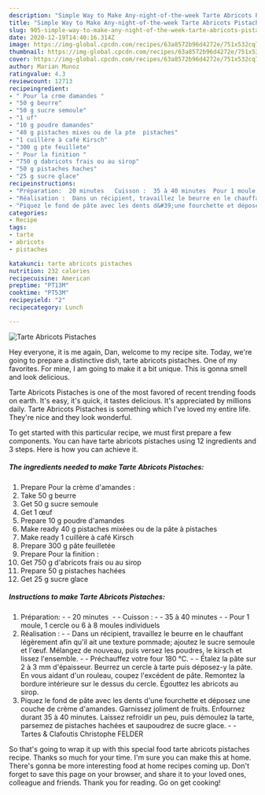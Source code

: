 ```yaml
---
description: "Simple Way to Make Any-night-of-the-week Tarte Abricots Pistaches"
title: "Simple Way to Make Any-night-of-the-week Tarte Abricots Pistaches"
slug: 905-simple-way-to-make-any-night-of-the-week-tarte-abricots-pistaches
date: 2020-12-19T14:40:16.314Z
image: https://img-global.cpcdn.com/recipes/63a8572b96d4272e/751x532cq70/tarte-abricots-pistaches-photo-principale-de-la-recette.jpg
thumbnail: https://img-global.cpcdn.com/recipes/63a8572b96d4272e/751x532cq70/tarte-abricots-pistaches-photo-principale-de-la-recette.jpg
cover: https://img-global.cpcdn.com/recipes/63a8572b96d4272e/751x532cq70/tarte-abricots-pistaches-photo-principale-de-la-recette.jpg
author: Marian Munoz
ratingvalue: 4.3
reviewcount: 12713
recipeingredient:
- " Pour la crme damandes "
- "50 g beurre"
- "50 g sucre semoule"
- "1 uf"
- "10 g poudre damandes"
- "40 g pistaches mixes ou de la pte  pistaches"
- "1 cuillère à café Kirsch"
- "300 g pte feuillete"
- " Pour la finition "
- "750 g dabricots frais ou au sirop"
- "50 g pistaches haches"
- "25 g sucre glace"
recipeinstructions:
- "Préparation:  20 minutes   Cuisson :  35 à 40 minutes  Pour 1 moule, 1 cercle ou 6 à 8 moules individuels"
- "Réalisation :  Dans un récipient, travaillez le beurre en le chauffant légèrement afin qu&#39;il ait une texture pommade; ajoutez le sucre semoule et l&#39;œuf. Mélangez de nouveau, puis versez les poudres, le kirsch et lissez l&#39;ensemble.  Préchauffez votre four 180 °C.  Étalez la pâte sur 2 à 3 mm d&#39;épaisseur. Beurrez un cercle à tarte puis déposez-y la pâte. En vous aidant d&#39;un rouleau, coupez l&#39;excédent de pâte. Remontez la bordure intérieure sur le dessus du cercle. Égouttez les abricots au sirop."
- "Piquez le fond de pâte avec les dents d&#39;une fourchette et déposez une couche de crème d&#39;amandes. Garnissez joliment de fruits. Enfournez durant 35 à 40 minutes. Laissez refroidir un peu, puis démoulez la tarte, parsemez de pistaches hachées et saupoudrez de sucre glace.  Tartes &amp; Clafoutis Christophe FELDER"
categories:
- Recipe
tags:
- tarte
- abricots
- pistaches

katakunci: tarte abricots pistaches 
nutrition: 232 calories
recipecuisine: American
preptime: "PT13M"
cooktime: "PT53M"
recipeyield: "2"
recipecategory: Lunch

---
```



![Tarte Abricots Pistaches](https://img-global.cpcdn.com/recipes/63a8572b96d4272e/751x532cq70/tarte-abricots-pistaches-photo-principale-de-la-recette.jpg)

Hey everyone, it is me again, Dan, welcome to my recipe site. Today, we're going to prepare a distinctive dish, tarte abricots pistaches. One of my favorites. For mine, I am going to make it a bit unique. This is gonna smell and look delicious.



Tarte Abricots Pistaches is one of the most favored of recent trending foods on earth. It's easy, it's quick, it tastes delicious. It's appreciated by millions daily. Tarte Abricots Pistaches is something which I've loved my entire life. They're nice and they look wonderful.


To get started with this particular recipe, we must first prepare a few components. You can have tarte abricots pistaches using 12 ingredients and 3 steps. Here is how you can achieve it.

<!--inarticleads1-->

##### The ingredients needed to make Tarte Abricots Pistaches:

1. Prepare  Pour la crème d&#39;amandes :
1. Take 50 g beurre
1. Get 50 g sucre semoule
1. Get 1 œuf
1. Prepare 10 g poudre d&#39;amandes
1. Make ready 40 g pistaches mixées ou de la pâte à pistaches
1. Make ready 1 cuillère à café Kirsch
1. Prepare 300 g pâte feuilletée
1. Prepare  Pour la finition :
1. Get 750 g d&#39;abricots frais ou au sirop
1. Prepare 50 g pistaches hachées
1. Get 25 g sucre glace




<!--inarticleads2-->

##### Instructions to make Tarte Abricots Pistaches:

1. Préparation: -  - 20 minutes  -  - Cuisson : -  - 35 à 40 minutes -  - Pour 1 moule, 1 cercle ou 6 à 8 moules individuels
1. Réalisation : -  - Dans un récipient, travaillez le beurre en le chauffant légèrement afin qu&#39;il ait une texture pommade; ajoutez le sucre semoule et l&#39;œuf. Mélangez de nouveau, puis versez les poudres, le kirsch et lissez l&#39;ensemble. -  - Préchauffez votre four 180 °C. -  - Étalez la pâte sur 2 à 3 mm d&#39;épaisseur. Beurrez un cercle à tarte puis déposez-y la pâte. En vous aidant d&#39;un rouleau, coupez l&#39;excédent de pâte. Remontez la bordure intérieure sur le dessus du cercle. Égouttez les abricots au sirop.
1. Piquez le fond de pâte avec les dents d&#39;une fourchette et déposez une couche de crème d&#39;amandes. Garnissez joliment de fruits. Enfournez durant 35 à 40 minutes. Laissez refroidir un peu, puis démoulez la tarte, parsemez de pistaches hachées et saupoudrez de sucre glace. -  - Tartes &amp; Clafoutis Christophe FELDER




So that's going to wrap it up with this special food tarte abricots pistaches recipe. Thanks so much for your time. I'm sure you can make this at home. There's gonna be more interesting food at home recipes coming up. Don't forget to save this page on your browser, and share it to your loved ones, colleague and friends. Thank you for reading. Go on get cooking!
